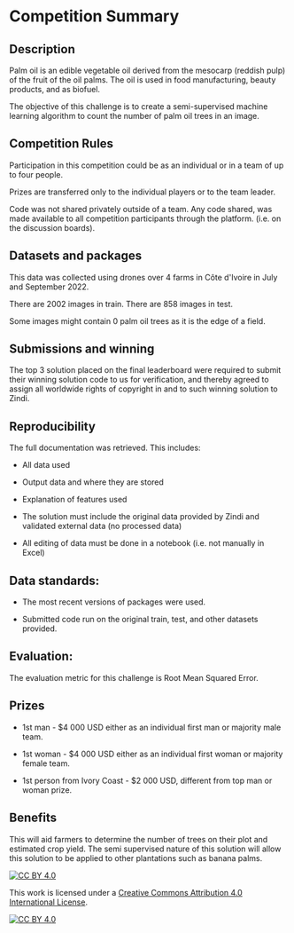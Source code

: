 # Competition Summary

## Description

Palm oil is an edible vegetable oil derived from the mesocarp (reddish pulp) of the fruit of the oil palms. The oil is used in food manufacturing, beauty products, and as biofuel.

The objective of this challenge is to create a semi-supervised machine learning algorithm to count the number of palm oil trees in an image.

## Competition Rules

Participation in this competition could be as an individual or in a team of up to four people.

Prizes are transferred only to the individual players or to the team leader.

Code was not shared privately outside of a team. Any code shared, was made available to all competition participants through the platform. (i.e. on the discussion boards).

## Datasets and packages

This data was collected using drones over 4 farms in Côte d'Ivoire in July and September 2022.

There are 2002 images in train. There are 858 images in test.

Some images might contain 0 palm oil trees as it is the edge of a field.

## Submissions and winning

The top 3 solution placed on the final leaderboard were required to submit their winning solution code to us for verification, and thereby agreed to assign all worldwide rights of copyright in and to such winning solution to Zindi.

## Reproducibility

The full documentation was retrieved. This includes:

- All data used

- Output data and where they are stored

- Explanation of features used

- The solution must include the original data provided by Zindi and validated external data (no processed data)

- All editing of data must be done in a notebook (i.e. not manually in Excel)

## Data standards:

- The most recent versions of packages were used.

- Submitted code run on the original train, test, and other datasets provided.

## Evaluation:

The evaluation metric for this challenge is Root Mean Squared Error.

## Prizes

- 1st man - $4 000 USD either as an individual first man or majority male team.

- 1st woman - $4 000 USD either as an individual first woman or majority female team.

- 1st person from Ivory Coast - $2 000 USD, different from top man or woman prize.

## Benefits

This will aid farmers to determine the number of trees on their plot and estimated crop yield. The semi supervised nature of this solution will allow this solution to be applied to other plantations such as banana palms.


[![CC BY 4.0][cc-by-shield]][cc-by]

This work is licensed under a
[Creative Commons Attribution 4.0 International License][cc-by].

[![CC BY 4.0][cc-by-image]][cc-by]

[cc-by]: http://creativecommons.org/licenses/by/4.0/
[cc-by-image]: https://i.creativecommons.org/l/by/4.0/88x31.png
[cc-by-shield]: https://img.shields.io/badge/License-CC%20BY%204.0-lightgrey.svg

